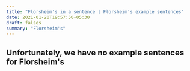 ```yaml
---
title: "Florsheim's in a sentence | Florsheim's example sentences"
date: 2021-01-20T19:57:50+05:30
draft: falses
summary: "Florsheim's"
---
```

## Unfortunately, we have no example sentences for Florsheim's                 
